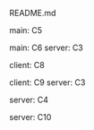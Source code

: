 README.md

main: C5

main: C6
server: C3

client: C8

client: C9
server: C3

server: C4

server: C10
